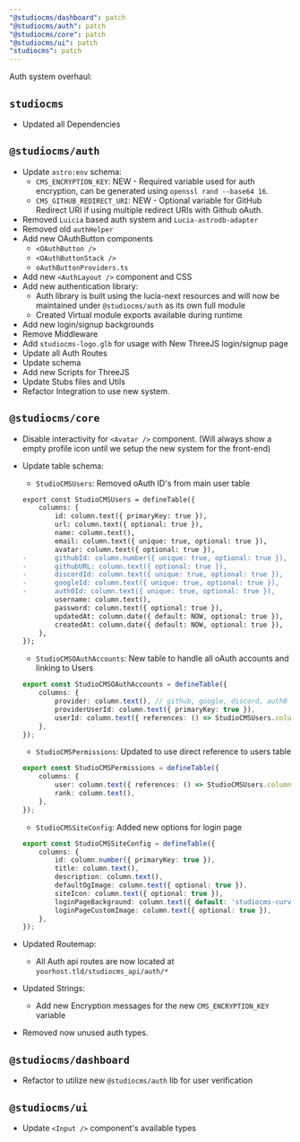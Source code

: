 ```yaml
---
"@studiocms/dashboard": patch
"@studiocms/auth": patch
"@studiocms/core": patch
"@studiocms/ui": patch
"studiocms": patch
---
```


Auth system overhaul:

## **`studiocms`**

- Updated all Dependencies

## **`@studiocms/auth`**

- Update `astro:env` schema:
    - `CMS_ENCRYPTION_KEY`: NEW - Required variable used for auth encryption, can be generated using `openssl rand --base64 16`.
    - `CMS_GITHUB_REDIRECT_URI`: NEW - Optional variable for GitHub Redirect URI if using multiple redirect URIs with Github oAuth.
- Removed `Luicia` based auth system and `Lucia-astrodb-adapter`
- Removed old `authHelper`
- Add new OAuthButton components
    - `<OAuthButton />`
    - `<OAuthButtonStack />`
    - `oAuthButtonProviders.ts`
- Add new `<AuthLayout />` component and CSS
- Add new authentication library:
    - Auth library is built using the lucia-next resources and will now be maintained under `@studiocms/auth` as its own full module
    - Created Virtual module exports available during runtime
- Add new login/signup backgrounds
- Remove Middleware
- Add `studiocms-logo.glb` for usage with New ThreeJS login/signup page
- Update all Auth Routes
- Update schema
- Add new Scripts for ThreeJS
- Update Stubs files and Utils
- Refactor Integration to use new system.

## **`@studiocms/core`**

- Disable interactivity for `<Avatar />` component. (Will always show a empty profile icon until we setup the new system for the front-end)
- Update table schema:
    - `StudioCMSUsers`: Removed oAuth ID's from main user table

    ```diff
    export const StudioCMSUsers = defineTable({
        columns: {
            id: column.text({ primaryKey: true }),
            url: column.text({ optional: true }),
            name: column.text(),
            email: column.text({ unique: true, optional: true }),
            avatar: column.text({ optional: true }),
    -	    githubId: column.number({ unique: true, optional: true }),
    -	    githubURL: column.text({ optional: true }),
    -	    discordId: column.text({ unique: true, optional: true }),
    -	    googleId: column.text({ unique: true, optional: true }),
    -	    auth0Id: column.text({ unique: true, optional: true }),
            username: column.text(),
            password: column.text({ optional: true }),
            updatedAt: column.date({ default: NOW, optional: true }),
            createdAt: column.date({ default: NOW, optional: true }),
        },
    });
    ```

    - `StudioCMSOAuthAccounts`: New table to handle all oAuth accounts and linking to Users

    ```ts
    export const StudioCMSOAuthAccounts = defineTable({
        columns: {
            provider: column.text(), // github, google, discord, auth0
            providerUserId: column.text({ primaryKey: true }),
            userId: column.text({ references: () => StudioCMSUsers.columns.id }),
        },
    });
    ```

    - `StudioCMSPermissions`: Updated to use direct reference to users table

    ```ts
    export const StudioCMSPermissions = defineTable({
        columns: {
            user: column.text({ references: () => StudioCMSUsers.columns.id }),
            rank: column.text(),
        },
    });
    ```

    - `StudioCMSSiteConfig`: Added new options for login page

    ```ts
    export const StudioCMSSiteConfig = defineTable({
        columns: {
            id: column.number({ primaryKey: true }),
            title: column.text(),
            description: column.text(),
            defaultOgImage: column.text({ optional: true }),
            siteIcon: column.text({ optional: true }),
            loginPageBackground: column.text({ default: 'studiocms-curves' }),
            loginPageCustomImage: column.text({ optional: true }),
        },
    });
    ```

- Updated Routemap:
    - All Auth api routes are now located at `yourhost.tld/studiocms_api/auth/*`

- Updated Strings:
    - Add new Encryption messages for the new `CMS_ENCRYPTION_KEY` variable

- Removed now unused auth types.

## **`@studiocms/dashboard`**

- Refactor to utilize new `@studiocms/auth` lib for user verification

## **`@studiocms/ui`**

- Update `<Input />` component's available types